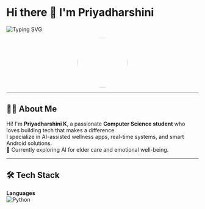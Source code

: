 # Hi there 👋 I'm Priyadharshini

<!-- Header with GitHub Banner -->
<img src="https://readme-typing-svg.demolab.com?font=Fira+Code&duration=3000&pause=1000&color=F79A16&center=true&vCenter=true&width=435&lines=Hello+%F0%9F%91%8B+I'm+Priyadharshini+K;AI+%7C+Android+%7C+Full+Stack+Enthusiast;Let's+Build+Something+Amazing+Together!" alt="Typing SVG" />

<!-- Profile Picture + Greeting -->
<p align="center">
  <img src="https://avatars.githubusercontent.com/u/00000000?v=4" width="130" style="border-radius:50%">
</p>

---

## 👩‍💻 About Me

Hi! I'm **Priyadharshini K**, a passionate **Computer Science student** who loves building tech that makes a difference.  
I specialize in AI-assisted wellness apps, real-time systems, and smart Android solutions.  
🌱 Currently exploring AI for elder care and emotional well-being.  

---

## 🛠️ Tech Stack


<!-- Badges generated using Shields.io or simple markdown icons -->

**Languages**  
![Python](https://img.shields.io/badge/Python-3776AB?style=for-the-badge&logo=python&logoColor=white](https://img.icons8.com/?size=100&id=13441&format=png&color=000000))



